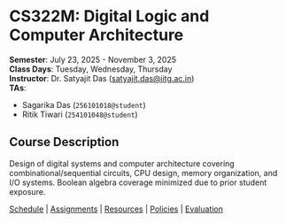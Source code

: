 # CS322M: Digital Logic and Computer Architecture
**Semester**: July 23, 2025 - November 3, 2025  
**Class Days**: Tuesday, Wednesday, Thursday  
**Instructor**: Dr. Satyajit Das (satyajit.das@iitg.ac.in)  
**TAs**: 
- Sagarika Das (`256101018@student`)
- Ritik Tiwari (`254101048@student`)

## Course Description
Design of digital systems and computer architecture covering combinational/sequential circuits, CPU design, memory organization, and I/O systems. Boolean algebra coverage minimized due to prior student exposure.

[Schedule](schedule.md) | [Assignments](assignments.md) | [Resources](resources.md) | [Policies](policies.md) | [Evaluation](evaluation.md)
